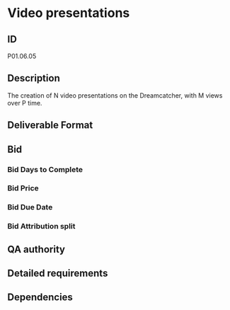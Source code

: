 # Video presentations

## ID 

P01.06.05

## Description

The creation of N video presentations on the Dreamcatcher, with M views over P time.

## Deliverable Format

## Bid 

### Bid Days to Complete

### Bid Price

### Bid Due Date

### Bid Attribution split

## QA authority

## Detailed requirements

## Dependencies

